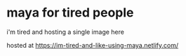 # maya for tired people
i'm tired and hosting a single image here

hosted at https://im-tired-and-like-using-maya.netlify.com/
